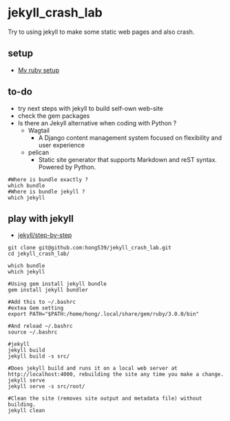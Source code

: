 # jekyll_crash_lab

Try to using jekyll to make some static web pages and also crash.

## setup

* [My ruby setup](https://github.com/hong539/setup_dev_environment/tree/main/programing_languages/ruby)

## to-do

* try next steps with jekyll to build self-own web-site
* check the gem packages
* Is there an Jekyll alternative when coding with Python ?
    * Wagtail
        * A Django content management system focused on flexibility and user experience
    * pelican 
        * Static site generator that supports Markdown and reST syntax. Powered by Python.


```shell
#Where is bundle exactly ?
which bundle
#Where is bundle jekyll ?
which jekyll
```

## play with jekyll

* [jekyll/step-by-step](https://jekyllrb.com/docs/step-by-step/01-setup/)

```shell
git clone git@github.com:hong539/jekyll_crash_lab.git
cd jekyll_crash_lab/

which bundle
which jekyll

#Using gem install jekyll bundle
gem install jekyll bundler

#Add this to ~/.bashrc
#extea Gem setting
export PATH="$PATH:/home/hong/.local/share/gem/ruby/3.0.0/bin"

#And reload ~/.bashrc
source ~/.bashrc

#jekyll
jekyll build
jekyll build -s src/

#Does jekyll build and runs it on a local web server at http://localhost:4000, rebuilding the site any time you make a change.
jekyll serve
jekyll serve -s src/root/

#Clean the site (removes site output and metadata file) without building.
jekyll clean
```